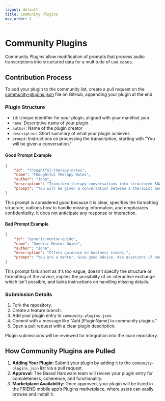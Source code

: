 ```yaml
---
layout: default
title: Community Plugins
nav_order: 1
---
```


# Community Plugins

Community Plugins allow modification of prompts that process audio transcriptions into structured data for a multitude of use cases.

## Contribution Process

To add your plugin to the community list, create a pull request on the [community-plugins.json](https://github.com/BasedHardware/Friend/blob/main/community-plugins.json) file on GitHub, appending your plugin at the end.

### Plugin Structure

- `id`: Unique identifier for your plugin, aligned with your manifest.json
- `name`: Descriptive name of your plugin
- `author`: Name of the plugin creator
- `description`: Short summary of what your plugin achieves
- `prompt`: Instructions on processing the transcription, starting with "You will be given a conversation."

#### Good Prompt Example

```json
{
    "id": "thoughtful-therapy-notes",
    "name": "Thoughtful Therapy Notes",
    "author": "John",
    "description": "Transform therapy conversations into structured SOAP notes.",
    "prompt": "You will be given a conversation between a therapist and a patient. Use this information to create detailed session notes by identifying presenting problems, therapeutic interventions, and patient progress. Structure your notes according to the SOAP format without prompting further input. Respect patient confidentiality, and clearly denote any missing information as 'Not Mentioned'."
}
```

This prompt is considered good because it is clear, specifies the formatting structure, outlines how to handle missing information, and emphasizes confidentiality. It does not anticipate any response or interaction.

#### Bad Prompt Example

```json
{
    "id": "generic-mentor-guide",
    "name": "Generic Mentor Guide",
    "author": "John",
    "description": "Offers guidance on business issues.",
    "prompt": "You are a mentor. Give good advice. Ask questions if needed."
}
```

This prompt falls short as it's too vague, doesn't specify the structure or formatting of the advice, implies the possibility of an interactive exchange which isn't possible, and lacks instructions on handling missing details.

### Submission Details

1. Fork the repository.
2. Create a feature branch.
3. Add your plugin entry to `community-plugins.json`.
4. Commit with a message like "Add [PluginName] to community plugins."
5. Open a pull request with a clear plugin description.

Plugin submissions will be reviewed for integration into the main repository.

## How Community Plugins are Pulled

1. **Adding Your Plugin**: Submit your plugin by adding it to the `community-plugins.json` list via a pull request.
2. **Approval**: The Based Hardware team will review your plugin entry for completeness, coherence, and functionality. 
3. **Marketplace Availability**: Once approved, your plugin will be listed in the FRIEND mobile app’s Plugins marketplace, where users can easily browse and install it.